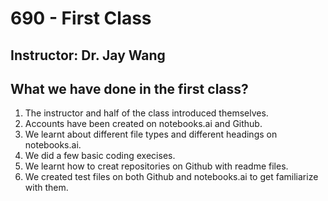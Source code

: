 # 690 - First Class
## Instructor: Dr. Jay Wang 

## What we have done in the first class? 

1. The instructor and half of the class introduced themselves. 
2. Accounts have been created on notebooks.ai and Github. 
3. We learnt about different file types and different headings on notebooks.ai. 
4. We did a few basic coding execises. 
5. We learnt how to creat repositories on Github with readme files. 
6. We created test files on both Github and notebooks.ai to get familiarize with them. 
